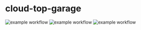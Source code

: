 # cloud-top-garage
![example workflow](https://github.com/TheDarkestNightRises/cloud-top-garage/actions/workflows/car-service-CI.yml/badge.svg)
![example workflow](https://github.com/TheDarkestNightRises/cloud-top-garage/actions/workflows/environment-service-CI.yml/badge.svg)
![example workflow](https://github.com/TheDarkestNightRises/cloud-top-garage/actions/workflows/user-service-CI.yml/badge.svg)

